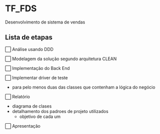 # TF_FDS
Desenvolvimento de sistema de vendas

## Lista de etapas

⬜ Análise usando DDD

⬜ Modelagem da solução segundo arquitetura CLEAN

⬜ Implementação do Back End

⬜ Implementar driver de teste

- para pelo menos duas das classes que contenham a lógica do negócio

⬜ Relatório

  - diagrama de clases
  - detalhamento dos padroes de projeto utilizados
      - objetivo de cada um

⬜ Apresentação
